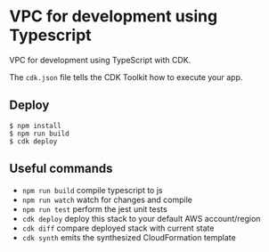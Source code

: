 # VPC for development using Typescript

VPC for development using TypeScript with CDK.

The `cdk.json` file tells the CDK Toolkit how to execute your app.

## Deploy

```
$ npm install
$ npm run build
$ cdk deploy
```

## Useful commands

 * `npm run build`   compile typescript to js
 * `npm run watch`   watch for changes and compile
 * `npm run test`    perform the jest unit tests
 * `cdk deploy`      deploy this stack to your default AWS account/region
 * `cdk diff`        compare deployed stack with current state
 * `cdk synth`       emits the synthesized CloudFormation template
